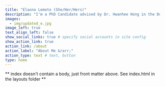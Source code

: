 ```yaml
---
title: "Elaona Lemoto (She/Her/Hers)"
description: "I'm a PhD Candidate advised by Dr. Hwanhee Hong in the Duke School of Medicine, Department of Biostatistics & Bioinformatics. I am interested in Bayesian hierarchical modeling in the regards to data integration, but more specifically utilized within comparative effectiveness research. While I work with combing data sources, the primary goal is to better understand and uncover health disparities that is limited through data availability. Simultaneously, I am interested in teaching and ultimately begin able to educate a new generation of statisticians."
images:
  - img/updated_e.jpg
image_left: true
text_align_left: false
show_social_links: true # specify social accounts in site config
show_action_link: true
action_link: /about
action_label: "About Me &rarr;"
action_type: text # text, button
type: home
---
```


** index doesn't contain a body, just front matter above.
See index.html in the layouts folder **

